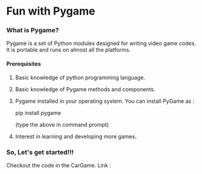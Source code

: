 # Fun with **Pygame**

### What is Pygame?

Pygame is a set of Python modules designed for writing video game codes. It is portable and runs on almost all the platforms. 

#### Prerequisites

1. Basic knowledge of python programming language.

2. Basic knowledge of Pygame methods and components.
3. Pygame installed in your operating system.
    You can install PyGame as :

    pip install pygame
    
    (type the above in command prompt)

4. Interest in learning and developing more games.

### So, Let's get started!!!


Checkout the code in the CarGame.
Link : 